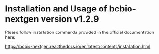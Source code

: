# Installation and Usage of bcbio-nextgen version v1.2.9

Please follow installation commands provided in the official documentation here:

https://bcbio-nextgen.readthedocs.io/en/latest/contents/installation.html
